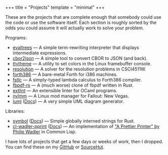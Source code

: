 +++
title = "Projects"
template = "minimal"
+++

These are the projects that are complete enough that somebody could use the code or use the software itself. Each section is roughly sorted by the odds you could assume it will actually work to solve your problem.

Programs:

-	[evaltrees](https://github.com/remexre/evaltrees) &mdash; A simple term-rewriting interpreter that displays intermediate expressions.
-	[cbor2json](https://github.com/remexre/cbor2json) &mdash; A simple tool to convert CBOR to JSON (and back).
-	[ttytheme](https://github.com/remexre/ttytheme) &mdash; A utility to set colors in the Linux framebuffer console.
-	[resolution](https://github.com/remexre/resolution) &mdash; A solver for the resolution problems in CSCI4511W.
-	[forth386](https://github.com/remexre/forth386) &mdash; A bare-metal Forth for i386 machines.
-	[fstlc](https://github.com/remexre/fstlc) &mdash; A simply-typed lambda calculus to Forth386 compiler.
-	[fbpdf-rs](https://github.com/remexre/fbpdf-rs) &mdash; A (much worse) clone of fbpdf written in Rust.
-	[extlint](https://github.com/remexre/extlint) &mdash; An extensible linter for OCaml programs.
-	[nvlmm](https://github.com/remexre/nvlmm) &mdash; A Linux mod manager for Fallout: New Vegas.
-	[luml](https://github.com/remexre/luml) ([Docs](https://remexre.xyz/luml/)) &mdash; A very simple UML diagram generator.

Libraries:

-	[symbol](https://github.com/remexre/symbol-rs) ([Docs](https://docs.rs/symbol/)) &mdash; Simple globally interned strings for Rust.
-	[cl-wadler-pprint](https://github.com/remexre/cl-wadler-pprint) ([Docs](http://quickdocs.org/cl-wadler-pprint/)) &mdash; An implementation of ["A Prettier Printer" by Philip Wadler](https://homepages.inf.ed.ac.uk/wadler/papers/prettier/prettier.pdf) in Common Lisp.

I have lots of projects that get a few days or weeks of work, then I dropped. You can find these on my [GitHub](https://github.com/remexre/) or [SourceHut](https://git.sr.ht/%7Eremexre/).
